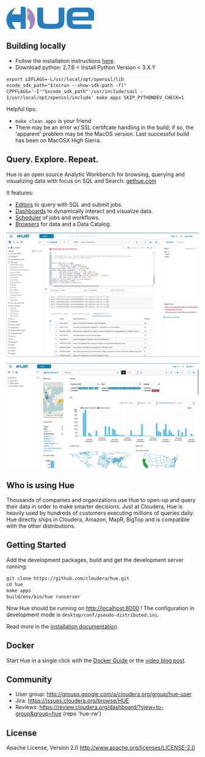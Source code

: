![alt text](https://raw.githubusercontent.com/cloudera/hue/master/docs/images/hue_logo.png "Hue Logo")

Building locally
----------------
   * Follow the installation instructions [here](http://cloudera.github.io/hue/latest/admin-manual/manual.html#installation).
   * Download python: 2.7.6 < Install Python Version < 3.X.Y
   
```
export LDFLAGS=-L/usr/local/opt/openssl/lib
xcode_sdk_path="$(xcrun --show-sdk-path -f)"
CPPFLAGS='-I'"$xcode_sdk_path"'/usr/include/sasl -I/usr/local/opt/openssl/include' make apps SKIP_PYTHONDEV_CHECK=1
```

Helpful tips:
   *  `make clean apps` is your friend
   *  There may be an error w/ SSL certifcate handling in the build; if so, the 'apparent' problem may be the MacOS version. Last successful build has been on MacOSX High Sierra.


Query. Explore. Repeat.
-----------------------

Hue is an open source Analytic Workbench for browsing, querying and visualizing data with focus on SQL and Search: [gethue.com](http://gethue.com)

It features:

   * [Editors](http://gethue.com/sql-editor/) to query with SQL and submit jobs.
   * [Dashboards](http://gethue.com/search-dashboards/) to dynamically interact and visualize data.
   * [Scheduler](http://gethue.com/scheduling/) of jobs and workflows.
   * [Browsers](http://gethue.com/browsers/) for data and a Data Catalog.


![alt text](https://raw.githubusercontent.com/cloudera/hue/master/docs/images/sql-editor.png "Hue Editor")

![alt text](https://raw.githubusercontent.com/cloudera/hue/master/docs/images/dashboard.png "Hue Dashboard")


Who is using Hue
----------------
Thousands of companies and organizations use Hue to open-up and query their data in order to make smarter decisions. Just at Cloudera, Hue is heavily used by hundreds of customers executing millions of queries daily. Hue directly ships in Cloudera, Amazon, MapR, BigTop and is compatible with the other distributions.


Getting Started
---------------
Add the development packages, build and get the development server running:
```
git clone https://github.com/cloudera/hue.git
cd hue
make apps
build/env/bin/hue runserver
```
Now Hue should be running on [http://localhost:8000](http://localhost:8000) ! The configuration in development mode is ``desktop/conf/pseudo-distributed.ini``.

Read more in the [installation documentation](http://cloudera.github.io/hue/latest/admin-manual/manual.html#installation).


Docker
------
Start Hue in a single click with the [Docker Guide](https://github.com/cloudera/hue/tree/master/tools/docker) or the
[video blog post](http://gethue.com/getting-started-with-hue-in-2-minutes-with-docker/).


Community
-----------
   * User group: http://groups.google.com/a/cloudera.org/group/hue-user
   * Jira: https://issues.cloudera.org/browse/HUE
   * Reviews: https://review.cloudera.org/dashboard/?view=to-group&group=hue (repo 'hue-rw')


License
-----------
Apache License, Version 2.0
http://www.apache.org/licenses/LICENSE-2.0
